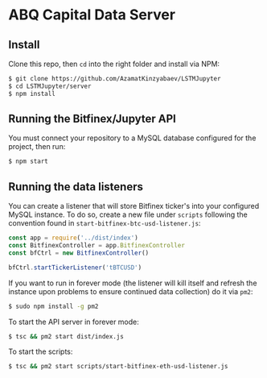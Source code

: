 # ABQ Capital Data Server

## Install
Clone this repo, then `cd` into the right folder and install via NPM:

```bash
$ git clone https://github.com/AzamatKinzyabaev/LSTMJupyter
$ cd LSTMJupyter/server
$ npm install
```

## Running the Bitfinex/Jupyter API
You must connect your repository to a MySQL database configured for the project, then run:
```bash
$ npm start
```

## Running the data listeners
You can create a listener that will store Bitfinex ticker's into your configured MySQL instance. To do so, create a new file under `scripts` following the convention found in `start-bitfinex-btc-usd-listener.js`:

```javascript
const app = require('../dist/index')
const BitfinexController = app.BitfinexController
const bfCtrl = new BitfinexController()

bfCtrl.startTickerListener('tBTCUSD')
```

If you want to run in forever mode (the listener will kill itself and refresh the instance upon problems to ensure continued data collection) do it via `pm2`:
```bash
$ sudo npm install -g pm2
```
To start the API server in forever mode:
```bash
$ tsc && pm2 start dist/index.js
```
To start the scripts:
```bash
$ tsc && pm2 start scripts/start-bitfinex-eth-usd-listener.js
```
